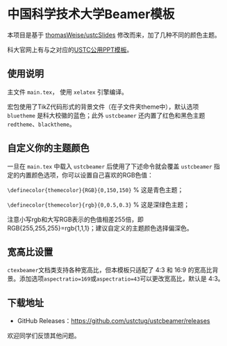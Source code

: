 # 中国科学技术大学Beamer模板

本项目是基于 [thomasWeise/ustcSlides](https://github.com/thomasWeise/ustcSlides) 修改而来，加了几种不同的颜色主题。

科大官网上有与之对应的[USTC公用PPT模板](http://lswhw.ustc.edu.cn/public/inc/editer/attached/file/20181106/20181106152958_72346.zip)。

## 使用说明

主文件 `main.tex`， 使用 `xelatex` 引擎编译。

宏包使用了TikZ代码形式的背景文件（在子文件夹theme中），默认选项 `bluetheme` 是科大校徽的蓝色；此外 `ustcbeamer` 还内置了红色和黑色主题 `redtheme`、`blacktheme`。

## 自定义你的主题颜色

一旦在 `main.tex` 中载入 `ustcbeamer` 后使用了下述命令就会覆盖 `ustcbeamer` 指定的内置颜色选项，你可以设置自己喜欢的RGB色值：

`\definecolor{themecolor}{RGB}{0,150,150}` % 这是青色主题；

`\definecolor{themecolor}{rgb}{0,0.5,0.3}` % 这是深绿色主题；

注意小写rgb和大写RGB表示的色值相差255倍，即RGB{255,255,255}=rgb{1,1,1}；建议自定义的主题颜色选择偏深色。

## 宽高比设置

`ctexbeamer`文档类支持各种宽高比，但本模板只适配了 4:3 和 16:9 的宽高比背景。添加选项`aspectratio=169`或`aspectratio=43`可以更改宽高比，默认是 4:3。

## 下载地址

- GitHub Releases：https://github.com/ustctug/ustcbeamer/releases


欢迎同学们反馈其他问题。
